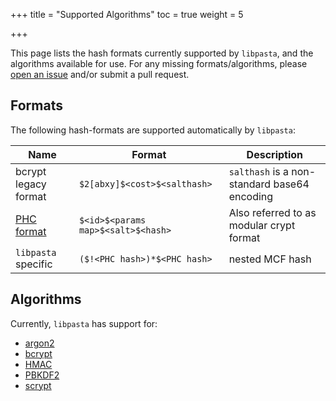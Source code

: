 +++
title = "Supported Algorithms"
toc = true
weight = 5

+++

This page lists the hash formats currently supported by `libpasta`, and
the algorithms available for use. For any missing formats/algorithms, please
[open an issue](https://github.com/libpasta/libpasta/issues) and/or submit a
pull request.

## Formats

The following hash-formats are supported automatically by `libpasta`:

| Name        | Format           | Description  |
| ----------- |-------------     | ------------ |
| bcrypt legacy format               |  `$2[abxy]$<cost>$<salthash>`  | `salthash` is a non-standard base64 encoding |
| [PHC format](../phc-string-format) | `$<id>$<params map>$<salt>$<hash>`      |   Also referred to as modular crypt format |
| `libpasta` specific                | `($!<PHC hash>)*$<PHC hash>`      |  nested MCF hash |

## Algorithms

Currently, `libpasta` has support for: 

 - [argon2](https://github.com/P-H-C/phc-winner-argon2/)
 - [bcrypt](https://en.wikipedia.org/wiki/Bcrypt)
 - [HMAC](https://en.wikipedia.org/wiki/Hash-based_message_authentication_code)
 - [PBKDF2](https://en.wikipedia.org/wiki/PBKDF2)
 - [scrypt](https://www.tarsnap.com/scrypt.html)


